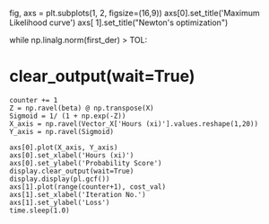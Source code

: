 
fig, axs = plt.subplots(1, 2, figsize=(16,9))
axs[0].set_title('Maximum Likelihood curve')
axs[ 1].set_title("Newton's optimization")

while np.linalg.norm(first_der) > TOL:
#     clear_output(wait=True)
    counter += 1
    Z = np.ravel(beta) @ np.transpose(X)
    Sigmoid = 1/ (1 + np.exp(-Z))
    X_axis = np.ravel(Vector_X['Hours (xi)'].values.reshape(1,20))
    Y_axis = np.ravel(Sigmoid)
    
    axs[0].plot(X_axis, Y_axis)
    axs[0].set_xlabel('Hours (xi)')
    axs[0].set_ylabel('Probability Score')
    display.clear_output(wait=True)
    display.display(pl.gcf())
    axs[1].plot(range(counter+1), cost_val)
    axs[1].set_xlabel('Iteration No.')
    axs[1].set_ylabel('Loss')
    time.sleep(1.0)
